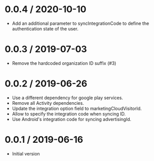 
0.0.4 / 2020-10-10
==================

  * Add an additional parameter to syncIntegrationCode to define the authentication state of the user.

0.0.3 / 2019-07-03
==================

  * Remove the hardcoded organization ID suffix (#3)

0.0.2 / 2019-06-26
==================

  * Use a different dependency for google play services.
  * Remove all Activity dependencies.
  * Update the integration option field to marketingCloudVisitorId.
  * Allow to specify the integration code when syncing ID.
  * Use Android's integration code for syncing advertisingId.

0.0.1 / 2019-06-16
==================

  * Initial version

